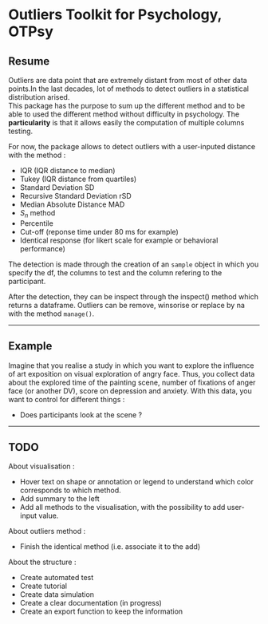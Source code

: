 # Outliers Toolkit for Psychology, OTPsy

## Resume

Outliers are data point that are extremely distant from most of other data points.In the last decades, lot of methods to detect outliers in a statistical distribution arised.  
This package has the purpose to sum up the different method and to be able to used the different method without difficulty in psychology. The **particularity** is that it allows easily the computation of multiple columns testing.

For now, the package allows to detect outliers with a user-inputed distance with the method :

* IQR (IQR distance to median)
* Tukey (IQR distance from quartiles)
* Standard Deviation SD
* Recursive Standard Deviation rSD
* Median Absolute Distance MAD
* $S_n$ method
* Percentile
* Cut-off (reponse time under 80 ms for example)
* Identical response (for likert scale for example or behavioral performance)

The detection is made through the creation of an `sample` object in which you specify the df, the columns to test and the column refering to the participant.

After the detection, they can be inspect through the inspect() method which returns a dataframe.
Outliers can be remove, winsorise or replace by na with the method `manage()`.

---

## Example

Imagine that you realise a study in which you want to explore the influence of art exposition on visual exploration of angry face. Thus, you collect data about the explored time of the painting scene, number of fixations of anger face (or another DV), score on depression and anxiety.
With this data, you want to control for different things :

* Does participants look at the scene ?

---

## TODO

About visualisation :

* Hover text on shape or annotation or legend to understand which color corresponds to which method.
* Add summary to the left
* Add all methods to the visualisation, with the possibility to add user-input value.

About outliers method :

* Finish the identical method (i.e. associate it to the add)

About the structure :

* Create automated test
* Create tutorial
* Create data simulation
* Create a clear documentation (in progress)
* Create an export function to keep the information
